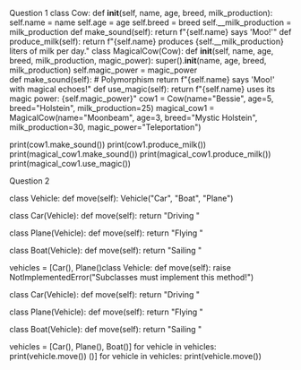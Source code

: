 Question 1
class Cow:
    def __init__(self, name, age, breed, milk_production):
        self.name = name
        self.age = age
        self.breed = breed
        self.__milk_production = milk_production 
    def make_sound(self):
        return f"{self.name} says 'Moo!'"
    def produce_milk(self):
        return f"{self.name} produces {self.__milk_production} liters of milk per day."
class MagicalCow(Cow):
    def __init__(self, name, age, breed, milk_production, magic_power):
        super().__init__(name, age, breed, milk_production)
        self.magic_power = magic_power  
   def make_sound(self):  # Polymorphism
        return f"{self.name} says 'Moo!' with magical echoes!"
    def use_magic(self):
        return f"{self.name} uses its magic power: {self.magic_power}"
cow1 = Cow(name="Bessie", age=5, breed="Holstein", milk_production=25)
magical_cow1 = MagicalCow(name="Moonbeam", age=3, breed="Mystic Holstein", milk_production=30, magic_power="Teleportation")

print(cow1.make_sound()) 
print(cow1.produce_milk())  
print(magical_cow1.make_sound()) 
print(magical_cow1.produce_milk())  
print(magical_cow1.use_magic())  

Question 2

class Vehicle:
    def move(self):
        Vehicle("Car", "Boat", "Plane")

class Car(Vehicle):
    def move(self):
        return "Driving "

class Plane(Vehicle):
    def move(self):
        return "Flying "

class Boat(Vehicle):
    def move(self):
        return "Sailing "

vehicles = [Car(), Plane()class Vehicle:
    def move(self):
        raise NotImplementedError("Subclasses must implement this method!")

class Car(Vehicle):
    def move(self):
        return "Driving "

class Plane(Vehicle):
    def move(self):
        return "Flying "

class Boat(Vehicle):
    def move(self):
        return "Sailing "

vehicles = [Car(), Plane(), Boat()]
for vehicle in vehicles:
    print(vehicle.move())
()]
for vehicle in vehicles:
    print(vehicle.move())



